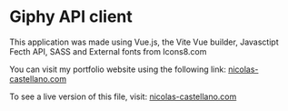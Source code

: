 # Giphy API client

<p>This application was made using Vue.js, the Vite Vue builder, Javasctipt Fecth API, SASS and External fonts from Icons8.com</p>

<p>You can visit my portfolio website using the following link:   
    <a href="https://nicolas-castellano.com/" target="_blank">nicolas-castellano.com</a>
</p>

<p>To see a live version of this file, visit:   
    <a href="https://giphy-api-explorer.nicolas-castellano.com/" target="_blank">nicolas-castellano.com</a>
</p>


